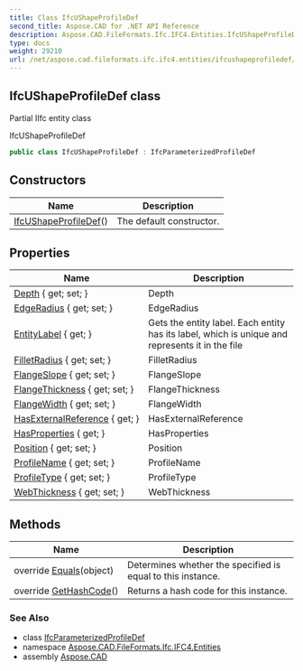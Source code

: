 ```yaml
---
title: Class IfcUShapeProfileDef
second_title: Aspose.CAD for .NET API Reference
description: Aspose.CAD.FileFormats.Ifc.IFC4.Entities.IfcUShapeProfileDef class. Partial IIfc entity class
type: docs
weight: 29210
url: /net/aspose.cad.fileformats.ifc.ifc4.entities/ifcushapeprofiledef/
---
```

## IfcUShapeProfileDef class

Partial IIfc entity class

IfcUShapeProfileDef

```csharp
public class IfcUShapeProfileDef : IfcParameterizedProfileDef
```

## Constructors

| Name | Description |
| --- | --- |
| [IfcUShapeProfileDef](ifcushapeprofiledef/)() | The default constructor. |

## Properties

| Name | Description |
| --- | --- |
| [Depth](../../aspose.cad.fileformats.ifc.ifc4.entities/ifcushapeprofiledef/depth/) { get; set; } | Depth |
| [EdgeRadius](../../aspose.cad.fileformats.ifc.ifc4.entities/ifcushapeprofiledef/edgeradius/) { get; set; } | EdgeRadius |
| [EntityLabel](../../aspose.cad.fileformats.ifc/ifcentity/entitylabel/) { get; } | Gets the entity label. Each entity has its label, which is unique and represents it in the file |
| [FilletRadius](../../aspose.cad.fileformats.ifc.ifc4.entities/ifcushapeprofiledef/filletradius/) { get; set; } | FilletRadius |
| [FlangeSlope](../../aspose.cad.fileformats.ifc.ifc4.entities/ifcushapeprofiledef/flangeslope/) { get; set; } | FlangeSlope |
| [FlangeThickness](../../aspose.cad.fileformats.ifc.ifc4.entities/ifcushapeprofiledef/flangethickness/) { get; set; } | FlangeThickness |
| [FlangeWidth](../../aspose.cad.fileformats.ifc.ifc4.entities/ifcushapeprofiledef/flangewidth/) { get; set; } | FlangeWidth |
| [HasExternalReference](../../aspose.cad.fileformats.ifc.ifc4.entities/ifcprofiledef/hasexternalreference/) { get; } | HasExternalReference |
| [HasProperties](../../aspose.cad.fileformats.ifc.ifc4.entities/ifcprofiledef/hasproperties/) { get; } | HasProperties |
| [Position](../../aspose.cad.fileformats.ifc.ifc4.entities/ifcparameterizedprofiledef/position/) { get; set; } | Position |
| [ProfileName](../../aspose.cad.fileformats.ifc.ifc4.entities/ifcprofiledef/profilename/) { get; set; } | ProfileName |
| [ProfileType](../../aspose.cad.fileformats.ifc.ifc4.entities/ifcprofiledef/profiletype/) { get; set; } | ProfileType |
| [WebThickness](../../aspose.cad.fileformats.ifc.ifc4.entities/ifcushapeprofiledef/webthickness/) { get; set; } | WebThickness |

## Methods

| Name | Description |
| --- | --- |
| override [Equals](../../aspose.cad.fileformats.ifc/ifcentity/equals/)(object) | Determines whether the specified is equal to this instance. |
| override [GetHashCode](../../aspose.cad.fileformats.ifc/ifcentity/gethashcode/)() | Returns a hash code for this instance. |

### See Also

* class [IfcParameterizedProfileDef](../ifcparameterizedprofiledef/)
* namespace [Aspose.CAD.FileFormats.Ifc.IFC4.Entities](../../aspose.cad.fileformats.ifc.ifc4.entities/)
* assembly [Aspose.CAD](../../)


